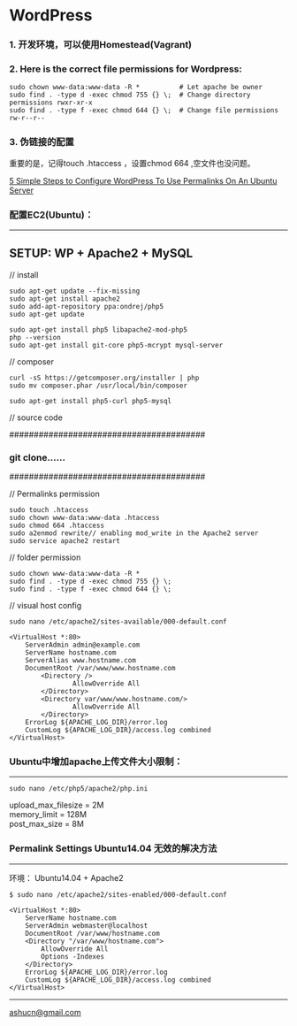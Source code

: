 # WordPress

### 1. 开发环境，可以使用Homestead(Vagrant)

### 2. Here is the correct file permissions for Wordpress:  
````
sudo chown www-data:www-data -R *          # Let apache be owner
sudo find . -type d -exec chmod 755 {} \;  # Change directory permissions rwxr-xr-x
sudo find . -type f -exec chmod 644 {} \;  # Change file permissions rw-r--r--
````
  
### 3. 伪链接的配置    
重要的是，记得touch .htaccess ，设置chmod 664 ,空文件也没问题。   

[5 Simple Steps to Configure WordPress To Use Permalinks On An Ubuntu Server](http://mixeduperic.com/ubuntu/5-simple-steps-to-configure-wordpress-to-use-permalinks-on-an-ubuntu-server.html)


### 配置EC2(Ubuntu)：
-----------------------------------
SETUP: WP + Apache2 + MySQL
-----------------------------------

 // install 
 ````  
sudo apt-get update --fix-missing
sudo apt-get install apache2
sudo add-apt-repository ppa:ondrej/php5
sudo apt-get update

sudo apt-get install php5 libapache2-mod-php5
php --version
sudo apt-get install git-core php5-mcrypt mysql-server
````  
// composer  
````  
curl -sS https://getcomposer.org/installer | php
sudo mv composer.phar /usr/local/bin/composer

sudo apt-get install php5-curl php5-mysql
````  
// source code

########################################
### git clone......
########################################

// Permalinks permission   
````   
sudo touch .htaccess  
sudo chown www-data:www-data .htaccess  
sudo chmod 664 .htaccess  
sudo a2enmod rewrite// enabling mod_write in the Apache2 server  
sudo service apache2 restart  
````  
// folder permission  
````  
sudo chown www-data:www-data -R *
sudo find . -type d -exec chmod 755 {} \;
sudo find . -type f -exec chmod 644 {} \;
````   
// visual host config   
````
sudo nano /etc/apache2/sites-available/000-default.conf  
````    
  
````  
<VirtualHost *:80>
    ServerAdmin admin@example.com
    ServerName hostname.com
    ServerAlias www.hostname.com
    DocumentRoot /var/www/www.hostname.com
        <Directory />
                AllowOverride All
        </Directory>
        <Directory var/www/www.hostname.com/>
                AllowOverride All
        </Directory>
    ErrorLog ${APACHE_LOG_DIR}/error.log
    CustomLog ${APACHE_LOG_DIR}/access.log combined
</VirtualHost>
````   
  

### Ubuntu中增加apache上传文件大小限制：
-----------------------------------   

````
sudo nano /etc/php5/apache2/php.ini  
````    

upload_max_filesize = 2M   
memory_limit = 128M   
post_max_size = 8M    


### Permalink Settings Ubuntu14.04 无效的解决方法  
-----------------------------------   
环境： Ubuntu14.04 + Apache2  
````  
$ sudo nano /etc/apache2/sites-enabled/000-default.conf   

<VirtualHost *:80>
    ServerName hostname.com
    ServerAdmin webmaster@localhost
    DocumentRoot /var/www/hostname.com  
    <Directory "/var/www/hostname.com">  
        AllowOverride All  
        Options -Indexes   
    </Directory>
    ErrorLog ${APACHE_LOG_DIR}/error.log
    CustomLog ${APACHE_LOG_DIR}/access.log combined
</VirtualHost>  
````  
   
---- 
ashucn@gmail.com  




